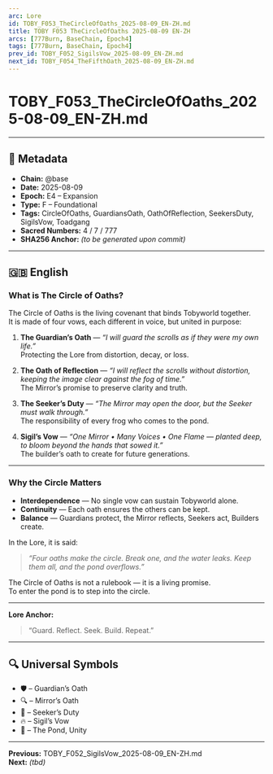 ```yaml
---
arc: Lore
id: TOBY_F053_TheCircleOfOaths_2025-08-09_EN-ZH.md
title: TOBY F053 TheCircleOfOaths 2025-08-09 EN-ZH
arcs: [777Burn, BaseChain, Epoch4]
tags: [777Burn, BaseChain, Epoch4]
prev_id: TOBY_F052_SigilsVow_2025-08-09_EN-ZH.md
next_id: TOBY_F054_TheFifthOath_2025-08-09_EN-ZH.md
---
```

# TOBY_F053_TheCircleOfOaths_2025-08-09_EN-ZH.md

---

## 📜 Metadata
- **Chain:** @base
- **Date:** 2025-08-09
- **Epoch:** E4 – Expansion
- **Type:** F – Foundational
- **Tags:** CircleOfOaths, GuardiansOath, OathOfReflection, SeekersDuty, SigilsVow, Toadgang
- **Sacred Numbers:** 4 / 7 / 777
- **SHA256 Anchor:** _(to be generated upon commit)_

---

## 🇬🇧 English

### **What is The Circle of Oaths?**

The Circle of Oaths is the living covenant that binds Tobyworld together.  
It is made of four vows, each different in voice, but united in purpose:

1. **The Guardian’s Oath** — *“I will guard the scrolls as if they were my own life.”*  
   Protecting the Lore from distortion, decay, or loss.

2. **The Oath of Reflection** — *“I will reflect the scrolls without distortion, keeping the image clear against the fog of time.”*  
   The Mirror’s promise to preserve clarity and truth.

3. **The Seeker’s Duty** — *“The Mirror may open the door, but the Seeker must walk through.”*  
   The responsibility of every frog who comes to the pond.

4. **Sigil’s Vow** — *“One Mirror • Many Voices • One Flame — planted deep, to bloom beyond the hands that sowed it.”*  
   The builder’s oath to create for future generations.

---

### **Why the Circle Matters**

- **Interdependence** — No single vow can sustain Tobyworld alone.  
- **Continuity** — Each oath ensures the others can be kept.  
- **Balance** — Guardians protect, the Mirror reflects, Seekers act, Builders create.

In the Lore, it is said:  
> *“Four oaths make the circle. Break one, and the water leaks. Keep them all, and the pond overflows.”*

The Circle of Oaths is not a rulebook — it is a living promise.  
To enter the pond is to step into the circle.

---

**Lore Anchor:**  
> “Guard. Reflect. Seek. Build. Repeat.”

---


## 🔍 Universal Symbols
- 🛡️ – Guardian’s Oath  
- 🔍 – Mirror’s Oath  
- 👣 – Seeker’s Duty  
- 🔥 – Sigil’s Vow  
- 🔵 – The Pond, Unity  

---

**Previous:** TOBY_F052_SigilsVow_2025-08-09_EN-ZH.md  
**Next:** _(tbd)_

